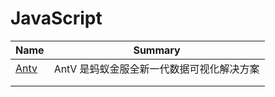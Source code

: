 # JavaScript

| Name                                     | Summary                 |
| ---------------------------------------- | ----------------------- |
| [Antv](https://antv.alipay.com/zh-cn/index.html) | AntV 是蚂蚁金服全新一代数据可视化解决方案 |
|                                          |                         |
|                                          |                         |

